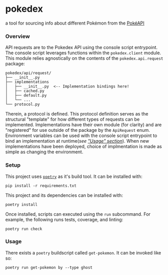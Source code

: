 # pokedex
a tool for sourcing info about different Pokémon from the [PokéAPI](https://pokeapi.co/)


### Overview

API requests are to the Pokedex API using the console script entrypoint.
The console script leverages functions within the `pokedex.client` module.
This module relies agnostically on the contents of the `pokedex.api.request` package:
```
pokedex/api/request/
├── __init__.py
├── implementations
│   ├── __init__.py  <-- Implementation bindings here!
│   ├── cached.py
│   ├── default.py
│   └── ...
└── protocol.py
```
Therein, a protocol is defined.
This protocol definition serves as the structural "template" for how different types of requests can be implemented.
Implementations have their own module (for clarity) and are "registered" for use outside of the package by the `ApiRequest` enum.
Environment variables can be used with the console script entrypoint to bind an implementation at runtime(_see ["Usage" section](#usage)_).
When new implementations have been deployed, choice of implmentation is made as simple as changing the environment.

### Setup

This project uses [`poetry`](https://python-poetry.org/) as it's build tool.
It can be installed with:

```
pip install -r requirements.txt
```

This project and its dependencies can be installed with:

```
poetry install
```

Once installed, scripts can executed using the `run` subcommand.
For example, the following runs tests, coverage, and linting:

```
poetry run check
```

### Usage

There exists a `poetry` buildscript called `get-pokemon`.
It can be invoked like so:

```
poetry run get-pokemon by --type ghost
```
